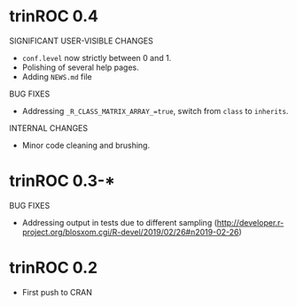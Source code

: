 # trinROC 0.4

SIGNIFICANT USER-VISIBLE CHANGES

* `conf.level` now strictly between 0 and 1.
* Polishing of several help pages.
* Adding `NEWS.md` file

BUG FIXES

* Addressing `_R_CLASS_MATRIX_ARRAY_=true`, switch from `class` to `inherits`.

INTERNAL CHANGES

* Minor code cleaning and brushing.


# trinROC 0.3-*

BUG FIXES

* Addressing output in tests due to different sampling (http://developer.r-project.org/blosxom.cgi/R-devel/2019/02/26#n2019-02-26)

# trinROC 0.2

* First push to CRAN
